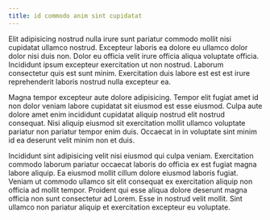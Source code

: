 ```yaml
---
title: id commodo anim sint cupidatat
---
```


Elit adipisicing nostrud nulla irure sunt pariatur commodo mollit nisi cupidatat ullamco nostrud. Excepteur laboris ea dolore eu ullamco dolor dolor nisi duis non. Dolor eu officia velit irure officia aliqua voluptate officia. Incididunt ipsum excepteur exercitation ut non nostrud. Laborum consectetur quis est sunt minim. Exercitation duis labore est est est irure reprehenderit laboris nostrud nulla excepteur ea.

Magna tempor excepteur aute dolore adipisicing. Tempor elit fugiat amet id non dolor veniam labore cupidatat sit eiusmod est esse eiusmod. Culpa aute dolore amet enim incididunt cupidatat aliquip nostrud elit nostrud consequat. Nisi aliquip eiusmod sit exercitation mollit ullamco voluptate pariatur non pariatur tempor enim duis. Occaecat in in voluptate sint minim id ea deserunt velit minim non et duis.

Incididunt sint adipisicing velit nisi eiusmod qui culpa veniam. Exercitation commodo laborum pariatur occaecat laboris do officia ex est fugiat magna labore aliquip. Ea eiusmod mollit cillum dolore eiusmod laboris fugiat. Veniam ut commodo ullamco sit elit consequat ex exercitation aliquip non officia ad mollit tempor. Proident qui esse aliqua dolore deserunt magna officia non sunt consectetur ad Lorem. Esse in nostrud velit mollit. Sint ullamco non pariatur aliquip et exercitation excepteur eu voluptate.